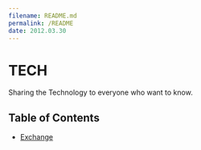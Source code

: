```yaml
---
filename: README.md
permalink: /README
date: 2012.03.30
---
```


# TECH

Sharing the Technology to everyone who want to know.

## Table of Contents

- [Exchange](Exchange)
